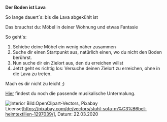 **Der Boden ist Lava**

So lange dauert´s: bis die Lava abgekühlt ist

Das brauchst du: Möbel in deiner Wohnung und etwas Fantasie

So geht´s:
  1. Schiebe deine Möbel ein wenig näher zusammen
  2. Suche dir einen Startpunkt aus, natürlich einen, wo du nicht den Boden berührst.
  3. Nun suche dir ein Zielort aus, den du erreichen willst
  4. Jetzt geht es richtig los: Versuche deinen Zielort zu erreichen, ohne in die Lava zu treten.
  
Mach es dir nicht zu leicht ;)

[Hier](https://www.youtube.com/watch?v=DeXoACwOT1o) findest du noch die passende musikalische Untermalung.

![Interior](https://cdn.pixabay.com/photo/2016/03/31/22/27/chair-1297039_1280.png)
Bild:OpenClipart-Vectors, Pixabay License[https://pixabay.com/de/vectors/stuhl-sofa-m%C3%B6bel-heimtextilien-1297039/], Datum: 22.03.2020

